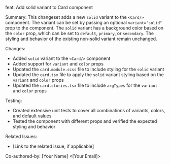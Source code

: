 feat: Add solid variant to Card component

Summary:
This changeset adds a new `solid` variant to the `<Card/>` component. The variant can be set by passing an optional `variant="solid"` prop to the component. The `solid` variant has a background color based on the `color` prop, which can be set to `default`, `primary`, or `secondary`. The styling and behavior of the existing non-solid variant remain unchanged.

Changes:
- Added `solid` variant to the `<Card/>` component
- Added support for `variant` and `color` props
- Updated the `card.module.scss` file to include styling for the `solid` variant
- Updated the `card.tsx` file to apply the `solid` variant styling based on the `variant` and `color` props
- Updated the `card.stories.tsx` file to include `argTypes` for the `variant` and `color` props

Testing:
- Created extensive unit tests to cover all combinations of variants, colors, and default values
- Tested the component with different props and verified the expected styling and behavior

Related Issues:
- [Link to the related issue, if applicable]

Co-authored-by: [Your Name] <[Your Email]>
